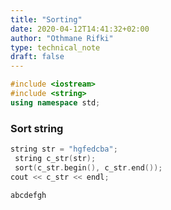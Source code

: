 ```yaml
---
title: "Sorting"
date: 2020-04-12T14:41:32+02:00
author: "Othmane Rifki"
type: technical_note
draft: false
---
```


```c++
#include <iostream>
#include <string>
using namespace std;
```

### Sort string


```c++
string str = "hgfedcba";
 string c_str(str);
 sort(c_str.begin(), c_str.end());
cout << c_str << endl;
```

    abcdefgh

